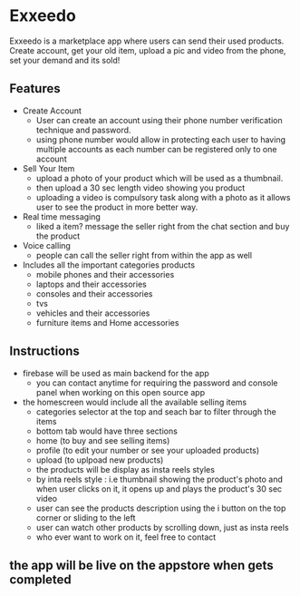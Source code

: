 # Exxeedo
Exxeedo is a marketplace app where users can send their used products. Create account, get your old item, upload a pic and video from the phone, set your demand and its sold!

## Features

-   Create Account
    -   User can create an account using their phone number verification technique and password. 
      -   using phone number would allow in protecting each user to having multiple accounts as each number can be registered only to one account
-   Sell Your Item
    -   upload a photo of your product which will be used as a thumbnail.
    -   then upload a 30 sec length video showing you product
      - uploading a video is compulsory task along with a photo as it allows user to see the product in more better way.      
-   Real time messaging
    -   liked a item? message the seller right from the chat section and buy the product
-   Voice calling
    -   people can call the seller right from within the app as well
-   Includes all the important categories products
    -   mobile phones and their accessories
    -   laptops and their accessories
    -   consoles and their accessories
    -   tvs
    -   vehicles and their accessories
    -   furniture items and Home accessories
   
  
## Instructions
 
-   firebase will be used as main backend for the app
    -   you can contact anytime for requiring the password and console panel when working on this open source app
-   the homescreen would include all the available selling items
    -   categories selector at the top and seach bar to filter through the items
    -   bottom tab would have three sections 
      -   home (to buy and see selling items)
      -   profile (to edit your number or see your uploaded products)
      -   upload (to uplpoad new products)
    -   the products will be display as insta reels styles
      -  by inta reels style : i.e thumbnail showing the product's photo and when user clicks on it, it opens up and plays the product's 30 sec video 
      -  user can see the products description using the i button on the top corner or sliding to the left 
      -  user can watch other products by scrolling down, just as insta reels 
      -  who ever want to work on it, feel free to contact  

  
## the app will be live on the appstore when gets completed 
